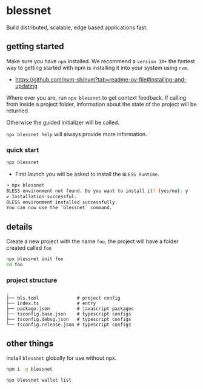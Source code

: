 # blessnet

Build distributed, scalable, edge based applications fast.

## getting started

Make sure you have `npm` installed. We recommend a `version 18+` the fastest way to getting started with npm is installing it into your system using `nvm`. 

* https://github.com/nvm-sh/nvm?tab=readme-ov-file#installing-and-updating

Where ever you are, run `npx blessnet` to get context feedback. If calling from inside a project folder, information about the state of the project will be returned. 

Otherwise the guided initializer will be called.

`npx blessnet help` will always provide more information.

### quick start

```bash
npx blessnet
```

* First launch you will be asked to install the `BLESS Runtime`.

```bash
➜ npx blessnet
BLESS environment not found. Do you want to install it? (yes/no): y
✔ Installation successful.
BLESS environment installed successfully.
You can now use the `blessnet` command.
```

## details

Create a new project with the name `foo`, the project will have a folder created called `foo`

```bash
npx blessnet init foo
cd foo
```

### project structure
```text
.
├── bls.toml              # project config
├── index.ts              # entry
├── package.json          # javascript packages
├── tsconfig.base.json    # typescript configs
├── tsconfig.debug.json   # typescript configs
└── tsconfig.release.json # typescript configs
```

## other things

Install `blessnet` globally for use without npx.

```bash
npm i -g blessnet
```

```bash
npx blessnet wallet list
```
